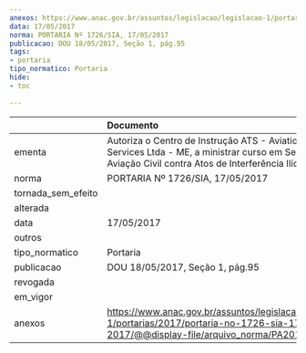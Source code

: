 ```yaml
---
anexos: https://www.anac.gov.br/assuntos/legislacao/legislacao-1/portarias/2017/portaria-no-1726-sia-17-05-2017/@@display-file/arquivo_norma/PA2017-1726.pdf
data: 17/05/2017
norma: PORTARIA Nº 1726/SIA, 17/05/2017
publicacao: DOU 18/05/2017, Seção 1, pág.95
tags:
- portaria
tipo_normatico: Portaria
hide: 
- toc 
 
---
```


|                    | Documento                                                                                                                                                                  |
|:-------------------|:---------------------------------------------------------------------------------------------------------------------------------------------------------------------------|
| ementa             | Autoriza o Centro de Instrução ATS - Aviation Training & Services Ltda - ME, a ministrar curso em Segurança da Aviação Civil contra Atos de Interferência Ilícita (AVSEC). |
| norma              | PORTARIA Nº 1726/SIA, 17/05/2017                                                                                                                                           |
| tornada_sem_efeito |                                                                                                                                                                            |
| alterada           |                                                                                                                                                                            |
| data               | 17/05/2017                                                                                                                                                                 |
| outros             |                                                                                                                                                                            |
| tipo_normatico     | Portaria                                                                                                                                                                   |
| publicacao         | DOU 18/05/2017, Seção 1, pág.95                                                                                                                                            |
| revogada           |                                                                                                                                                                            |
| em_vigor           |                                                                                                                                                                            |
| anexos             | https://www.anac.gov.br/assuntos/legislacao/legislacao-1/portarias/2017/portaria-no-1726-sia-17-05-2017/@@display-file/arquivo_norma/PA2017-1726.pdf                       |